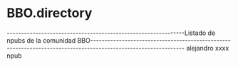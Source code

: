 # BBO.directory
--------------------------------------------------------------Listado de npubs de la comunidad BBO---------------------------------------------------------------------------------------------------------------
alejandro xxxx npub


